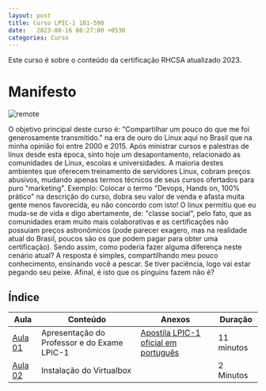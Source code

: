 ```yaml
---
layout: post
title: Curso LPIC-1 101-500
date:   2023-08-16 08:27:00 +0530
categories: Curso
---
```

Este curso é sobre o conteúdo da certificação RHCSA atualizado 2023.

# Manifesto

![remote](https://profjulianoramos.github.io/linux/blog/images/tux1.png)

O objetivo principal deste curso é: "Compartilhar um pouco do que me foi generosamente transmitido." na era de ouro do Linux aqui no Brasil que na minha opinião foi entre 2000 e 2015. Após ministrar cursos e palestras de linux desde esta época, sinto hoje um desapontamento, relacionado as comunidades de Linux, escolas e universidades. A maioria destes ambientes que oferecem treinamento de servidores Linux, cobram preços abusivos, mudando apenas termos técnicos de seus cursos ofertados para puro "marketing". Exemplo: Colocar o termo "Devops, Hands on, 100% prático" na descrição do curso, dobra seu valor de venda e afasta muita gente menos favorecida, eu não concordo com isto! O linux permitiu que eu muda-se de vida e digo abertamente, de: "classe social", pelo fato, que as comunidades eram muito mais colaborativas e as certificações não possuíam preços astronômicos (pode parecer exagero, mas na realidade atual do Brasil, poucos são os que podem pagar para obter uma certificação). Sendo assim, como poderia fazer alguma diferença neste cenário atual? A resposta é simples, compartilhando meu pouco conhecimento, ensinando você a pescar. Se tiver paciência, logo vai estar pegando seu peixe. Afinal, é isto que os pinguins fazem não é?





## Índice

| Aula | Conteúdo  | Anexos | Duração |
|-----|--------|--------|-----|
| [Aula 01](https://profjulianoramos.github.io/linux/curso/2023/08/30/aula1-101.html) | Apresentação do Professor e do Exame LPIC-1 | [Apostila LPIC-1 oficial em português](https://learning.lpi.org/pdfstore/LPI-Learning-Material-101-500-pt.pdf) | 11 minutos |
| [Aula 02](https://profjulianoramos.github.io/linux/curso/2023/08/30/aula2-101.html) | Instalação do Virtualbox |  | 2 Minutos | 





